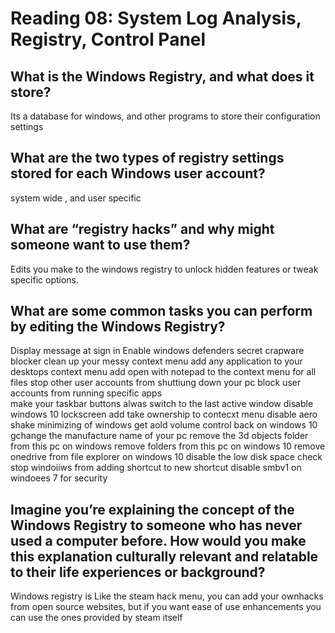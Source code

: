 # Reading 08: System Log Analysis, Registry, Control Panel 

## What is the Windows Registry, and what does it store? 

Its a database for windows, and other programs to store their  configuration settings

## What are the two types of registry settings stored for each Windows user account?
 system wide , and user specific 
## What are “registry hacks” and why might someone want to use them?
Edits you make to the windows registry to unlock hidden features or tweak specific options.

## What are some common tasks you can perform by editing the Windows Registry?
Display message at sign in 
Enable windows defenders secret crapware blocker
clean up your messy context menu
add any application to your desktops context menu
add open with notepad to the context menu for all files
stop other user accounts from shuttiung down your pc
block user accounts from running specific apps\
make your taskbar buttons alwas switch to the last active window
disable windows 10 lockscreen
add take ownership to contecxt menu
disable aero shake minimizing of windows
get aold volume control back on windows 10
gchange the manufacture name of your pc
remove the 3d objects folder from this pc on windows
remove folders from this pc on windows 10
remove onedrive from file explorer on windows 10
disable the low disk space check
stop windoiiws from adding shortcut to new shortcut
disable smbv1 on windoees 7 for security

## Imagine you’re explaining the concept of the Windows Registry to someone who has never used a computer before. How would you make this explanation culturally relevant and relatable to their life experiences or background?

Windows registry is Like the steam hack menu, you can add your ownhacks from open source websites, but if you want ease of use enhancements you can use the ones provided by steam itself 

